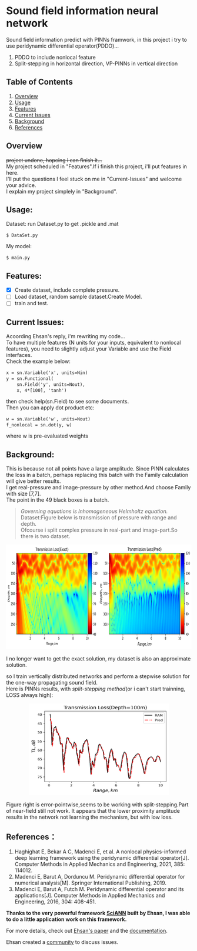 # Sound field information neural network
Sound field information predict with PINNs framwork, in this project i try to use peridynamic differential operator(PDDO)... 
1. PDDO to include nonlocal feature
2. Split-stepping in horizontal direction, VP-PINNs in vertical direction

## Table of Contents

1. [Overview](#Overview)
2. [Usage](#Usage)
3. [Features](#Features)
4. [Current Issues](#Current-Issues)
5. [Background](#Background)
6. [References](#References)

## Overview
~~project undone, hopeing i can finish it...~~  
My project scheduled in "Features".If i finish this project, i'll put features in here.  
I'll put the questions I feel stuck on me in "Current-Issues" and welcome your advice.  
I explain my project simplely in "Background".  

## Usage:

Dataset: run Dataset.py to get .pickle and .mat
```
$ DataSet.py
```

My model:
```
$ main.py
```
## Features:
- [x] Create dataset, include complete pressure.
- [ ] Load dataset, random sample dataset.Create Model. 
- [ ] train and test.

## Current Issues: 
Acoording Ehsan's reply, i'm rewriting my code...  
To have multiple features (N units for your inputs, equivalent to nonlocal features), you need to slightly adjust your Variable and use the Field interfaces.  
Check the example below:
```
x = sn.Variable('x', units=Nin)
y = sn.Functional(
    sn.Field('y', units=Nout), 
    x, 4*[100], 'tanh')
```
then check help(sn.Field) to see some documents.  
Then you can apply dot product etc:
```
w = sn.Variable('w', units=Nout)
f_nonlocal = sn.dot(y, w)
```
where w is pre-evaluated weights 


## Background:  
This is because not all points have a large amplitude. Since PINN calculates the loss in a batch, perhaps replacing this batch with the Family calculation will give better results.  
I get real-pressure and image-pressure by other method.And choose Family with size [7,7].  
The point in the 49 black boxes is a batch.
>*Governing equations is Inhomogeneous Helmholtz equation.*  
>Dataset:Figure below is transmission of pressure with range and depth.  
>Ofcourse i split complex pressure in real-part and image-part.So there is two dataset.  

<p align="center">
  <img src="./figures/fig5-1.png" width="650" height="285">
</p>   

I no longer want to get the exact solution, my dataset is also an approximate solution.  

so I train vertically distributed networks and perform a stepwise solution for the one-way propagating sound field.  
Here is PINNs results, with *split-stepping method*(or i can't start trainning, LOSS always high):  
<p align="center">
  <img src="./figures/fig5-2.png" width="380" height="250">
</p>

Figure right is error-pointwise,seems to be working with split-stepping.Part of near-field still not work.
It appears that the lower proximity amplitude results in the network not learning the mechanism, but with low loss.

## References：
1. Haghighat E, Bekar A C, Madenci E, et al. A nonlocal physics-informed deep learning framework using the peridynamic differential operator[J]. Computer Methods in Applied Mechanics and Engineering, 2021, 385: 114012.
2. Madenci E, Barut A, Dorduncu M. Peridynamic differential operator for numerical analysis[M]. Springer International Publishing, 2019.
3. Madenci E, Barut A, Futch M. Peridynamic differential operator and its applications[J]. Computer Methods in Applied Mechanics and Engineering, 2016, 304: 408-451.

**Thanks to the very powerful framework [SciANN](https://github.com/sciann/sciann) built by Ehsan, I was able to do a little application work on this framework.**

For more details, check out [Ehsan's paper](https://arxiv.org/abs/2005.08803) and the [documentation](SciANN.com).

Ehsan created a [community](https://app.slack.com/client/T010WP0KD39/C010G71GXUJ) to discuss issues.
